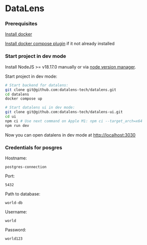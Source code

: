 # DataLens

### Prerequisites

[Install docker](https://docs.docker.com/engine/install/)

[Install docker compose plugin](https://docs.docker.com/compose/install/linux/) if it not already installed

### Start project in dev mode

Install NodeJS >= v18.17.0 manually or via [node version manager](https://github.com/nvm-sh/nvm).

Start project in dev mode:

```bash
# Start backend for datalens:
git clone git@github.com:datalens-tech/datalens.git
cd datalens
docker compose up

# Start datalens ui in dev mode:
git clone git@github.com:datalens-tech/datalens-ui.git
cd ui
npm ci # Use next command on Apple M1: npm ci --target_arch=x64
npm run dev
```

Now you can open datalens in dev mode at [http://localhost:3030](http://localhost:3030)

### Credentials for posgres

Hostname:
```
postgres-connection
```

Port:
```
5432
```

Path to database:
```
world-db
```

Username:
```
world
```

Password:
```
world123
```
